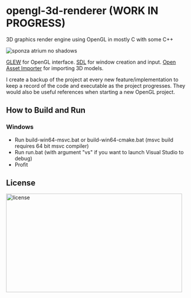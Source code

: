 # opengl-3d-renderer (WORK IN PROGRESS)
3D graphics render engine using OpenGL in mostly C with some C++

![sponza atrium no shadows](https://i.imgur.com/rghBOau.jpg)

[GLEW](http://glew.sourceforge.net/) for OpenGL interface.
[SDL](https://www.libsdl.org/) for window creation and input.
[Open Asset Importer](https://www.assimp.org/) for importing 3D models.

I create a backup of the project at every new feature/implementation to keep a record of the code and executable as the project progresses. They would also be useful references when starting a new OpenGL project.

## How to Build and Run
### Windows
- Run build-win64-msvc.bat or build-win64-cmake.bat (msvc build requires 64 bit msvc compiler)
- Run run.bat (with argument "vs" if you want to launch Visual Studio to debug)
- Profit

## License

<img src="https://i.imgur.com/V9VYXiR.png" alt="license" width="480" height="270">
